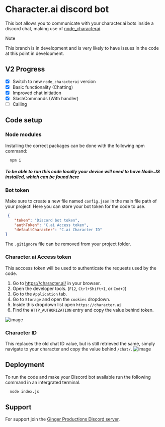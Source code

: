 # Character.ai discord bot

This bot allows you to communicate with your character.ai bots inside a discord chat, making use of [node_characterai](https://github.com/realcoloride/node_characterai).

> [!Note]
> This branch is in development and is very likely to have issues in the code at this point in development.

## V2 Progress
- [x] Switch to new `node_characterai` version
- [x] Basic functionality (Chatting)
- [x] Improved chat initiation
- [x] SlashCommands (With handler)
- [ ] Calling

## Code setup
### Node modules
Installing the correct packages can be done with the following npm command:

```bash
  npm i
```
##### To be able to run this code locally your device will need to have Node.JS installed, which can be found [here](https://nodejs.org/en/download)

### Bot token
Make sure to create a new file named `config.json` in the main file path of your project! Here you can store your bot token for the code to use.
```json
 {
    "token": "Discord bot token",
    "authToken": "C.ai Access token",
    "defaultCharacter": "C.ai Character ID"
}
```
The `.gitignore` file can be removed from your project folder.

### Character.ai Access token
This acccess token will be used to authenticate the requests used by the code.

1. Go to https://character.ai/ in your browser.
2. Open the developer tools. (`F12`, `Ctrl+Shift+I`, or `Cmd+J`)
3. Go to the `Application` tab.
4. Go to `Storage` and open the `cookies` dropdown.
5. Inside this dropdown list open `https://character.ai`
6. Find the `HTTP_AUTHORIZATION` entry and copy the value behind token.

![image](https://github.com/user-attachments/assets/982c18c0-13fe-45d0-8a97-f33dcc19038f)


### Character ID
This replaces the old chat ID value, but is still retrieved the same, simply navigate to your character and copy the value behind `/chat/`.
![image](https://github.com/user-attachments/assets/84e02e2e-332f-42a7-8dc6-5f0c5e8c2c78)

    
## Deployment

To run the code and make your Discord bot available run the following command in an intergrated terminal.

```bash
  node index.js
```

## Support

For support join the [Ginger Productions Discord server](https://discord.gg/8KxqWAKCPe). 
